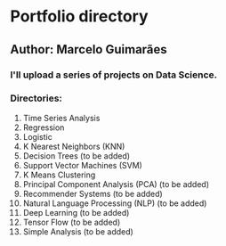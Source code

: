 # Portfolio directory

## Author: Marcelo Guimarães


### I'll upload a series of projects on Data Science.

### Directories:

1) Time Series Analysis
2) Regression
3) Logistic
4) K Nearest Neighbors (KNN) 
5) Decision Trees (to be added)
6) Support Vector Machines (SVM) 
7) K Means Clustering  
8) Principal Component Analysis (PCA) (to be added)
9) Recommender Systems (to be added)
10) Natural Language Processing (NLP) (to be added)
11) Deep Learning (to be added)
12) Tensor Flow (to be added)
13) Simple Analysis (to be added)
